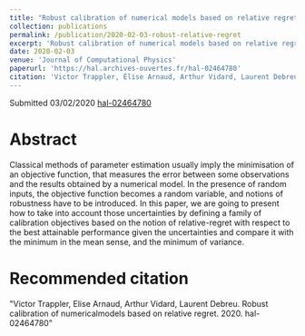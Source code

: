 ```yaml
---
title: "Robust calibration of numerical models based on relative regret "
collection: publications
permalink: /publication/2020-02-03-robust-relative-regret
excerpt: 'Robust calibration of numerical models based on relative regret'
date: 2020-02-03
venue: 'Journal of Computational Physics'
paperurl: 'https://hal.archives-ouvertes.fr/hal-02464780'
citation: 'Victor Trappler, Élise Arnaud, Arthur Vidard, Laurent Debreu. Robust calibration of numerical models based on relative regret. 2020
---
```

Submitted 03/02/2020
[hal-02464780](https://hal.archives-ouvertes.fr/hal-02464780)
# Abstract
Classical methods of parameter estimation usually imply the minimisation of an objective function, that measures the error between some observations and the results obtained by a numerical model. In the presence of random inputs, the objective function becomes a random variable, and notions of robustness have to be introduced. In this paper, we are going to present how to take into account those uncertainties by defining a family of calibration objectives based on the notion of relative-regret with respect to the best attainable performance given the uncertainties and compare it with the minimum in the mean sense, and the minimum of variance. 


# Recommended citation
"Victor Trappler, Elise Arnaud, Arthur Vidard, Laurent Debreu. Robust calibration of numericalmodels based on relative regret. 2020. hal-02464780"

